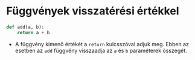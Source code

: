 # Függvények visszatérési értékkel

```python
def add(a, b):
    return a + b
```

- A függvény kimenő értékét a `return` kulcsszóval adjuk meg. Ebben az esetben az `add` függvény visszaadja az `a` és `b` paraméterek összegét.
